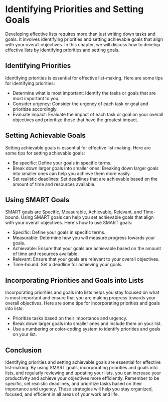 Identifying Priorities and Setting Goals
====================================================================

Developing effective lists requires more than just writing down tasks and goals. It involves identifying priorities and setting achievable goals that align with your overall objectives. In this chapter, we will discuss how to develop effective lists by identifying priorities and setting goals.

Identifying Priorities
----------------------

Identifying priorities is essential for effective list-making. Here are some tips for identifying priorities:

* Determine what is most important: Identify the tasks or goals that are most important to you.
* Consider urgency: Consider the urgency of each task or goal and prioritize accordingly.
* Evaluate impact: Evaluate the impact of each task or goal on your overall objectives and prioritize those that have the greatest impact.

Setting Achievable Goals
------------------------

Setting achievable goals is essential for effective list-making. Here are some tips for setting achievable goals:

* Be specific: Define your goals in specific terms.
* Break down larger goals into smaller ones: Breaking down larger goals into smaller ones can help you achieve them more easily.
* Set realistic deadlines: Set deadlines that are achievable based on the amount of time and resources available.

Using SMART Goals
-----------------

SMART goals are Specific, Measurable, Achievable, Relevant, and Time-bound. Using SMART goals can help you set achievable goals that align with your overall objectives. Here's how to use SMART goals:

* Specific: Define your goals in specific terms.
* Measurable: Determine how you will measure progress towards your goals.
* Achievable: Ensure that your goals are achievable based on the amount of time and resources available.
* Relevant: Ensure that your goals are relevant to your overall objectives.
* Time-bound: Set a deadline for achieving your goals.

Incorporating Priorities and Goals into Lists
---------------------------------------------

Incorporating priorities and goals into lists helps you stay focused on what is most important and ensure that you are making progress towards your overall objectives. Here are some tips for incorporating priorities and goals into lists:

* Prioritize tasks based on their importance and urgency.
* Break down larger goals into smaller ones and include them on your list.
* Use a numbering or color-coding system to identify priorities and goals on your list.

Conclusion
----------

Identifying priorities and setting achievable goals are essential for effective list-making. By using SMART goals, incorporating priorities and goals into lists, and regularly reviewing and updating your lists, you can increase your productivity and achieve your objectives more efficiently. Remember to be specific, set realistic deadlines, and prioritize tasks based on their importance and urgency. These strategies will help you stay organized, focused, and efficient in all areas of your work and life.


